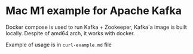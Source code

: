 # Mac M1 example for Apache Kafka

Docker compose is used to run Kafka + Zookeeper,
Kafka`a image is built locally.
Despite of amd64 arch, it works with docker.

Example of usage is in `curl-example.md` file